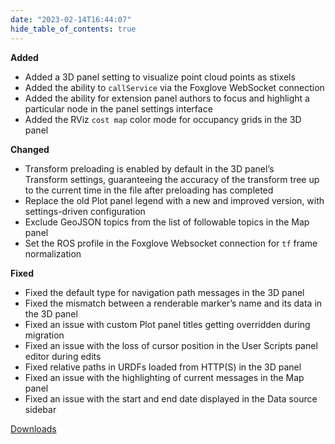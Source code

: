 ```yaml
---
date: "2023-02-14T16:44:07"
hide_table_of_contents: true
---
```


**Added**

- Added a 3D panel setting to visualize point cloud points as stixels
- Added the ability to `callService` via the Foxglove WebSocket connection
- Added the ability for extension panel authors to focus and highlight a particular node in the panel settings interface
- Added the RViz `cost map` color mode for occupancy grids in the 3D panel

**Changed**

- Transform preloading is enabled by default in the 3D panel’s Transform settings, guaranteeing the accuracy of the transform tree up to the current time in the file after preloading has completed
- Replace the old Plot panel legend with a new and improved version, with settings-driven configuration
- Exclude GeoJSON topics from the list of followable topics in the Map panel
- Set the ROS profile in the Foxglove Websocket connection for `tf` frame normalization

**Fixed**

- Fixed the default type for navigation path messages in the 3D panel
- Fixed the mismatch between a renderable marker’s name and its data in the 3D panel
- Fixed an issue with custom Plot panel titles getting overridden during migration
- Fixed an issue with the loss of cursor position in the User Scripts panel editor during edits
- Fixed relative paths in URDFs loaded from HTTP(S) in the 3D panel
- Fixed an issue with the highlighting of current messages in the Map panel
- Fixed an issue with the start and end date displayed in the Data source sidebar

[Downloads](https://github.com/foxglove/studio/releases/tag/v1.40.0)
